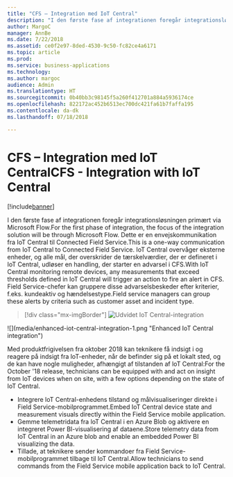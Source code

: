 ```yaml
---
title: "CFS – Integration med IoT Central"
description: "I den første fase af integrationen foregår integrationsløsningen primært via Flow."
author: MargoC
manager: AnnBe
ms.date: 7/22/2018
ms.assetid: ce0f2e97-8ded-4530-9c50-fc82ce4a6171
ms.topic: article
ms.prod: 
ms.service: business-applications
ms.technology: 
ms.author: margoc
audience: Admin
ms.translationtype: HT
ms.sourcegitcommit: 0b40bb3c98145f5a260f412701a884a5936174ce
ms.openlocfilehash: 822172ac452b6513ec700dc421fa61b7faffa195
ms.contentlocale: da-dk
ms.lasthandoff: 07/18/2018

---
```

#  <a name="cfs---integration-with-iot-central"></a><span data-ttu-id="071f9-103">CFS – Integration med IoT Central</span><span class="sxs-lookup"><span data-stu-id="071f9-103">CFS - Integration with IoT Central</span></span>


[!include[banner](../../../../includes/banner.md)]

<span data-ttu-id="071f9-104">I den første fase af integrationen foregår integrationsløsningen primært via Microsoft Flow.</span><span class="sxs-lookup"><span data-stu-id="071f9-104">For the first phase of integration, the focus of the integration solution will be through Microsoft Flow.</span></span> <span data-ttu-id="071f9-105">Dette er en envejskommunikation fra IoT Central til Connected Field Service.</span><span class="sxs-lookup"><span data-stu-id="071f9-105">This is a one-way communication from IoT Central to Connected Field Service.</span></span> <span data-ttu-id="071f9-106">IoT Central overvåger eksterne enheder, og alle mål, der overskrider de tærskelværdier, der er defineret i IoT Central, udløser en handling, der starter en advarsel i CFS.</span><span class="sxs-lookup"><span data-stu-id="071f9-106">With IoT Central monitoring remote devices, any measurements that exceed thresholds defined in IoT Central will trigger an action to fire an alert in CFS.</span></span> <span data-ttu-id="071f9-107">Field Service-chefer kan gruppere disse advarselsbeskeder efter kriterier, f.eks. kundeaktiv og hændelsestype.</span><span class="sxs-lookup"><span data-stu-id="071f9-107">Field service managers can group these alerts by criteria such as customer asset and incident type.</span></span>

> [!div class="mx-imgBorder"]
> <span data-ttu-id="071f9-108">![](media/enhanced-iot-central-integration-1.png "Udvidet IoT Central-integration")
<!-- picture --></span><span class="sxs-lookup"><span data-stu-id="071f9-108">![](media/enhanced-iot-central-integration-1.png "Enhanced IoT Central integration")
<!-- picture --></span></span>


<span data-ttu-id="071f9-109">Med produktfrigivelsen fra oktober 2018 kan teknikere få indsigt i og reagere på indsigt fra loT-enheder, når de befinder sig på et lokalt sted, og de kan have nogle muligheder, afhængigt af tilstanden af loT Central:</span><span class="sxs-lookup"><span data-stu-id="071f9-109">For the October '18 release, technicians can be equipped with and act on insight from IoT devices when on site, with a few options depending on the state of IoT Central.</span></span>

-   <span data-ttu-id="071f9-110">Integrere loT Central-enhedens tilstand og målvisualiseringer direkte i Field Service-mobilprogrammet.</span><span class="sxs-lookup"><span data-stu-id="071f9-110">Embed IoT Central device state and measurement visuals directly within the Field Service mobile application.</span></span>
-   <span data-ttu-id="071f9-111">Gemme telemetridata fra loT Central i en Azure Blob og aktivere en integreret Power BI-visualisering af dataene.</span><span class="sxs-lookup"><span data-stu-id="071f9-111">Store telemetry data from IoT Central in an Azure blob and enable an embedded Power BI visualizing the data.</span></span>
-   <span data-ttu-id="071f9-112">Tillade, at teknikere sender kommandoer fra Field Service-mobilprogrammet tilbage til loT Central.</span><span class="sxs-lookup"><span data-stu-id="071f9-112">Allow technicians to send commands from the Field Service mobile application back to IoT Central.</span></span>

